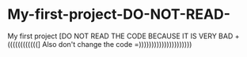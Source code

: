 # My-first-project-DO-NOT-READ-
My first project [DO NOT READ THE CODE BECAUSE IT IS VERY BAD +((((((((((((]
Also don't change the code
=)))))))))))))))))))))
